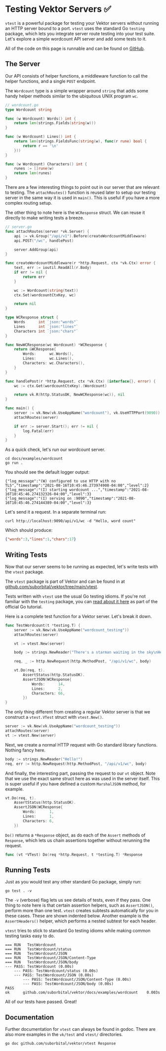 # Testing Vektor Servers ✅

`vtest` is a powerful package for testing your Vektor servers without running an HTTP server bound to a port. `vtest` uses the standard Go `testing` package, which lets you integrate server route testing into your test suite. Let's explore a simple wordcount API server and add some tests to it.

All of the code on this page is runnable and can be found on [GitHub](https://github.com/suborbital/vektor/tree/main/docs/examples/wordcount).

## The Server
Our API consists of helper functions, a middleware function to call the helper functions, and a single `POST` endpoint.

The `Wordcount` type is a simple wrapper around `string` that adds some handy helper methods similar to the ubiquitous UNIX program `wc`.
```go
// wordcount.go
type Wordcount string

func (w Wordcount) Words() int {
	return len(strings.Fields(string(w)))
}

func (w Wordcount) Lines() int {
	return len(strings.FieldsFunc(string(w), func(r rune) bool {
		return r == '\n'
	}))
}

func (w Wordcount) Characters() int {
	runes := []rune(w)
	return len(runes)
}
```

There are a few interesting things to point out in our server that are relevant to testing. The `attachRoutes()` function is reused later to setup our testing server in the same way it is used in `main()`. This is useful if you have a more complex routing setup.

The other thing to note here is the `WCResponse` struct. We can reuse it directly to make writing tests a breeze.

```go
// server.go
func attachRoutes(server *vk.Server) {
	api := vk.Group("/api/v1").Before(createWordcountMiddleware)
	api.POST("/wc", handlePost)

	server.AddGroup(api)
}

func createWordcountMiddleware(r *http.Request, ctx *vk.Ctx) error {
	text, err := ioutil.ReadAll(r.Body)
	if err != nil {
		return err
	}

	wc := Wordcount(string(text))
	ctx.Set(wordcountCtxKey, wc)

	return nil
}

type WCResponse struct {
	Words      int `json:"words"`
	Lines      int `json:"lines"`
	Characters int `json:"chars"`
}

func NewWCResponse(wc Wordcount) *WCResponse {
	return &WCResponse{
		Words:      wc.Words(),
		Lines:      wc.Lines(),
		Characters: wc.Characters(),
	}
}

func handlePost(r *http.Request, ctx *vk.Ctx) (interface{}, error) {
	wc := ctx.Get(wordcountCtxKey).(Wordcount)

	return vk.R(http.StatusOK, NewWCResponse(wc)), nil
}

func main() {
	server := vk.New(vk.UseAppName("wordcount"), vk.UseHTTPPort(9090))
	attachRoutes(server)

	if err := server.Start(); err != nil {
		log.Fatal(err)
	}
}
```

As a quick check, let's run our wordcount server.

```
cd docs/examples/wordcount
go run .
```

You should see the default logger output:
```
{"log_message":"(W) configured to use HTTP with no TLS","timestamp":"2021-08-16T10:45:46.273974908-04:00","level":2}
{"log_message":"(I) starting wordcount ...","timestamp":"2021-08-16T10:45:46.274132326-04:00","level":3}
{"log_message":"(I) serving on :9090","timestamp":"2021-08-16T10:45:46.274144389-04:00","level":3}
```

Let's send it a request. In a separate terminal run:
```
curl http://localhost:9090/api/v1/wc -d "Hello, word count"
```

Which should produce:
```json
{"words":3,"lines":1,"chars":17}
```

## Writing Tests
Now that our server seems to be running as expected, let's write tests with the `vtest` package.

The `vtest` package is part of Vektor and can be found in at [github.com/suborbital/vektor/tree/main/vtest](https://github.com/suborbital/vektor/tree/main/vtest).

Tests written with `vtest` use the usual Go testing idioms. If you're not familiar with the `testing` package, you can [read about it here](https://golang.org/doc/tutorial/add-a-test) as part of the official Go tutorial.  

Here is a complete test function for a Vektor server. Let's break it down.
```go
func TestWordcount(t *testing.T) {
	server := vk.New(vk.UseAppName("wordcount_testing"))
	attachRoutes(server)

	vt := vtest.New(server)

	body := strings.NewReader("There's a starman waiting in the sky\nHe'd like to come and meet us")

	req, _ := http.NewRequest(http.MethodPost, "/api/v1/wc", body)

	vt.Do(req, t).
		AssertStatus(http.StatusOK).
		AssertJSON(WCResponse{
			Words:      14,
			Lines:      2,
			Characters: 66,
		})
}
```

The only thing different from creating a regular Vektor server is that we construct a `vtest.VTest` struct with `vtest.New()`.
```go
server := vk.New(vk.UseAppName("wordcount_testing"))
attachRoutes(server)
vt := vtest.New(server)
```

Next, we create a normal HTTP request with Go standard library functions. Nothing fancy here.
```go
body := strings.NewReader("Hello!")
req, err := http.NewRequest(http.MethodPost, "/api/v1/wc", body)
```

And finally, the interesting part, passing the request to our `vt` object. Note that we use the exact same struct here as was used in the server itself. This is super useful if you have defined a custom `MarshalJSON` method, for example. 
```go
vt.Do(req, t).
    AssertStatus(http.StatusOK).
    AssertJSON(WCResponse{
        Words:      1,
        Lines:      1,
        Characters: 6,
    })
```

`Do()` returns a `*Response` object, as do each of the `Assert` methods of `Response`, which lets us chain assertions together without rerunning the request.
```go
func (vt *VTest) Do(req *http.Request, t *testing.T) *Response
```

## Running Tests

Just as you would test any other standard Go package, simply run:

```
go test . -v
```

The `-v` (verbose) flag lets us see details of tests, even if they pass. One thing to note here is that certain assertion helpers, such as `AssertJSON()`, perform more than one test. `vtest` creates subtests automatically for you in these cases. These are shown indented below. Another example is the `AssertHeaders()` helper, which performs a nested subtest for each header.

`vtest` tries to stick to standard Go testing idioms while making common testing tasks easy to do.
```
=== RUN   TestWordcount
=== RUN   TestWordcount/status
=== RUN   TestWordcount/JSON
=== RUN   TestWordcount/JSON/Content-Type
=== RUN   TestWordcount/JSON/body
--- PASS: TestWordcount (0.00s)
    --- PASS: TestWordcount/status (0.00s)
    --- PASS: TestWordcount/JSON (0.00s)
        --- PASS: TestWordcount/JSON/Content-Type (0.00s)
        --- PASS: TestWordcount/JSON/body (0.00s)
PASS
ok  	github.com/suborbital/vektor/docs/examples/wordcount	0.003s
```

All of our tests have passed. Great! 

## Documentation
Further documentation for `vtest` can always be found in godoc. There are also more examples in the `vk/test` and `vtest/` directories. 

```
go doc github.com/suborbital/vektor/vtest Response
```
